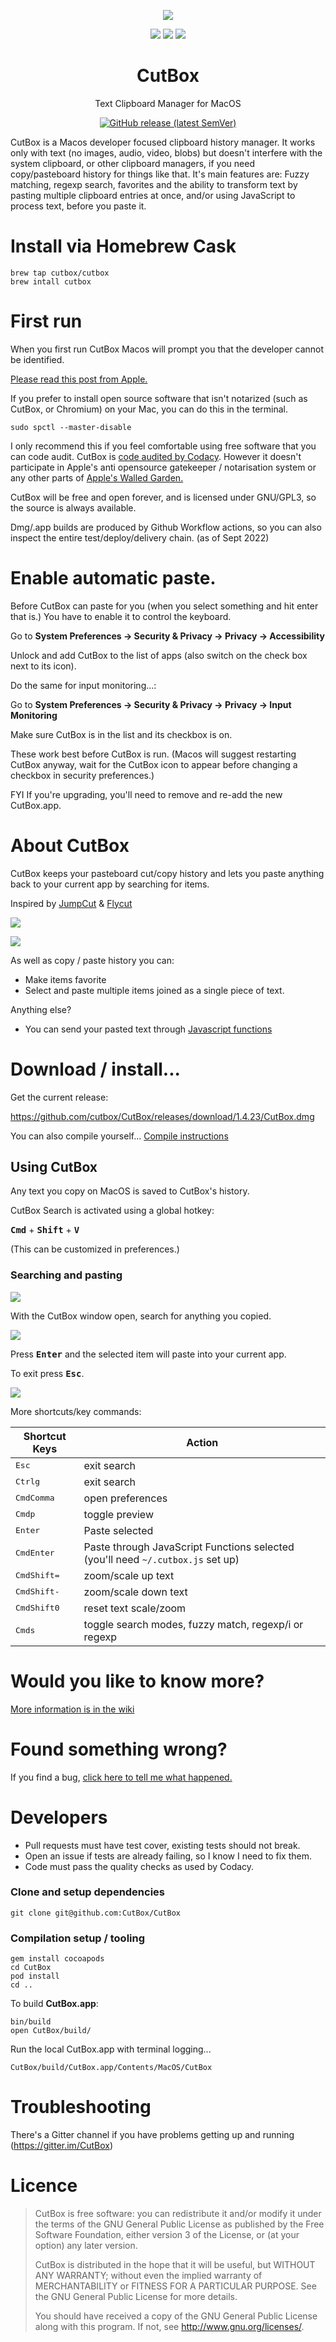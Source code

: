 <p align="center">
  <img src="https://github.com/cutbox/CutBox/raw/master/CutBox/CutBox/GraphicAssets/cutbox-icon.png">
</p>

<p align="center">
  <a href="https://gitter.im/CutBox/Lobby" title="Chat about CutBox"/><img src="https://badges.gitter.im/cutbox/CutBox.png"/></a>&nbsp;<a href="https://www.codacy.com/gh/cutbox/CutBox/dashboard?utm_source=github.com&amp;utm_medium=referral&amp;utm_content=cutbox/CutBox&amp;utm_campaign=Badge_Grade"><img src="https://app.codacy.com/project/badge/Grade/ae11b1b41bbe432c88c02ba9a50d5f2d"/></a>&nbsp;<a href="https://github.com/cutbox/CutBox/actions/workflows/xcode-build.yml"><img src="https://github.com/cutbox/CutBox/actions/workflows/xcode-build.yml/badge.svg" /></a>
</p>
<div align="center">
    <h1>CutBox</h1>
  <p>Text Clipboard Manager for MacOS</p>

  <a href="https://github.com/cutbox/CutBox/releases/latest"><img alt="GitHub release (latest SemVer)" src="https://img.shields.io/github/v/release/cutbox/cutbox?color=%230099AA&label=CutBox&sort=semver&style=for-the-badge"></a>

</div>

CutBox is a Macos developer focused clipboard history manager. It works only with text (no images, audio, video, blobs) but doesn't interfere with the system clipboard, or other clipboard managers, if you need copy/pasteboard history for things like that.  It's  main features are: Fuzzy matching, regexp search, favorites and the ability to transform text by pasting multiple clipboard entries at once, and/or using JavaScript to process text, before you paste it.

# Install via Homebrew Cask

```
brew tap cutbox/cutbox
brew intall cutbox
```

# First run

When you first run CutBox Macos will prompt you that the developer cannot be identified.

[Please read this post from Apple.](https://support.apple.com/en-us/HT202491#:~:text=If%20you%20want%20to%20open%20an%20app%20that%20hasn%E2%80%99t%20been%20notarized%20or%20is%20from%20an%20unidentified%20developer)

If you prefer to install open source software that isn't notarized (such as CutBox, or Chromium) on your Mac, you can do this in the terminal.

```
sudo spctl --master-disable
```

I only recommend this if you feel comfortable using free software that you can code audit.  CutBox is [code audited by Codacy](https://www.codacy.com/gh/cutbox/CutBox/dashboard?utm_source=github.com&utm_medium=referral&utm_content=cutbox/CutBox&utm_campaign=Badge_Grade).  However it doesn't participate in Apple's anti opensource gatekeeper / notarisation system or any other parts of [Apple's Walled Garden.](https://seekingalpha.com/article/4525092-apple-mr-cook-tear-down-walled-garden)

CutBox will be free and open forever, and is licensed under GNU/GPL3, so the source is always available.

Dmg/.app builds are produced by Github Workflow actions, so you can also inspect the entire test/deploy/delivery chain. (as of Sept 2022)

# Enable automatic paste.

Before CutBox can paste for you (when you select something and hit enter that is.) You have to enable it to control the keyboard.

Go to **System Preferences -> Security & Privacy -> Privacy -> Accessibility**

Unlock and add CutBox to the list of apps (also switch on the check box next to its icon). 

Do the same for input monitoring...:

Go to **System Preferences -> Security & Privacy -> Privacy -> Input Monitoring**

Make sure CutBox is in the list and its checkbox is on.

These work best before CutBox is run. (Macos will suggest restarting CutBox anyway, wait for the CutBox icon to appear before changing a checkbox in security preferences.)

FYI If you're upgrading, you'll need to remove and re-add the new CutBox.app.

# About CutBox

CutBox keeps your pasteboard cut/copy history and lets you paste
anything back to your current app by searching for items.

Inspired by [JumpCut](https://github.com/snark/jumpcut) & [Flycut](https://github.com/TermiT/Flycut)

![](CutBox/CutBox/GraphicAssets/cutbox-search-bar.png)

![](CutBox/CutBox/GraphicAssets/cutbox-search-fuzzy.png)

As well as copy / paste history you can:

- Make items favorite
- Select and paste multiple items joined as a single piece of text.

Anything else?

- You can send your pasted text through [Javascript functions](https://github.com/cutbox/CutBox/wiki/Javascript-support-in-CutBox)

# Download / install...

Get the current release:

https://github.com/cutbox/CutBox/releases/download/1.4.23/CutBox.dmg

You can also compile yourself... [Compile instructions](#compilation-setup--tooling)

## Using CutBox

Any text you copy on MacOS is saved to CutBox's history.

CutBox Search is activated using a global hotkey:

<kbd>**Cmd**</kbd> + <kbd>**Shift**</kbd> + <kbd>**V**</kbd>

(This can be customized in preferences.)

### Searching and pasting

![](CutBox/CutBox/GraphicAssets/cutbox-search-fuzzy.png)

With the CutBox window open, search for anything you copied.

![](CutBox/CutBox/GraphicAssets/cutbox-menu.png)

Press <kbd>**Enter**</kbd> and the selected item will paste into your
current app.

To exit press <kbd>**Esc**</kbd>.

![](CutBox/CutBox/GraphicAssets/cutbox-search-mode.gif)

More shortcuts/key commands:

| Shortcut Keys | Action |
|---|---|
| <kbd>Esc</kbd> | exit search |
| <kbd>Ctrl</kbd><kbd>g</kbd> | exit search |
| <kbd>Cmd</kbd><kbd>Comma</kbd> | open preferences |
| <kbd>Cmd</kbd><kbd>p</kbd> |  toggle preview |
| <kbd>Enter</kbd> | Paste selected |
| <kbd>Cmd</kdb><kbd>Enter</kbd> | Paste through JavaScript Functions selected (you'll need `~/.cutbox.js` set up) |
| <kbd>Cmd</kbd><kbd>Shift</kbd><kbd>=</kbd>  |  zoom/scale up text |
| <kbd>Cmd</kbd><kbd>Shift</kbd><kbd>-</kbd> |  zoom/scale down text |
| <kbd>Cmd</kbd><kbd>Shift</kbd><kbd>0</kbd> |  reset text scale/zoom |
| <kbd>Cmd</kbd><kbd>s</kbd> | toggle search modes, fuzzy match, regexp/i or regexp |

# Would you like to know more?

[More information is in the wiki](https://github.com/cutbox/CutBox/wiki)

# Found something wrong?

If you find a bug, [click here to tell me what happened.](https://github.com/cutbox/CutBox/issues/new?template=ISSUE_TEMPLATE.md)

# Developers

- Pull requests must have test cover, existing tests should not break.
- Open an issue if tests are already failing, so I know I need to fix them.
- Code must pass the quality checks as used by Codacy.

### Clone and setup dependencies

    git clone git@github.com:CutBox/CutBox

### Compilation setup / tooling

```
gem install cocoapods
cd CutBox
pod install
cd ..
```

To build **CutBox.app**:

```
bin/build
open CutBox/build/
```

Run the local CutBox.app with terminal logging...

```
CutBox/build/CutBox.app/Contents/MacOS/CutBox
```

# Troubleshooting

There's a Gitter channel if you have problems getting up and running (https://gitter.im/CutBox)

# Licence

> CutBox is free software: you can redistribute it and/or modify
> it under the terms of the GNU General Public License as published by
> the Free Software Foundation, either version 3 of the License, or
> (at your option) any later version.
>
> CutBox is distributed in the hope that it will be useful,
> but WITHOUT ANY WARRANTY; without even the implied warranty of
> MERCHANTABILITY or FITNESS FOR A PARTICULAR PURPOSE.  See the
> GNU General Public License for more details.
>
> You should have received a copy of the GNU General Public License
> along with this program.  If not, see <http://www.gnu.org/licenses/>.
